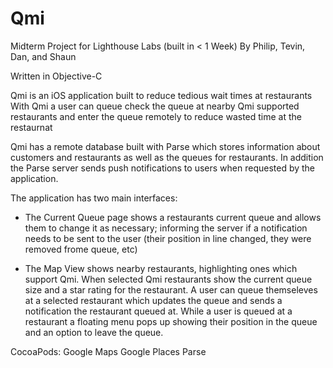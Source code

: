 # Qmi
Midterm Project for Lighthouse Labs (built in < 1 Week)
By Philip, Tevin, Dan, and Shaun

Written in Objective-C

Qmi is an iOS application built to reduce tedious wait times at restaurants
With Qmi a user can queue check the queue at nearby Qmi supported restaurants and enter the queue remotely to reduce wasted time at the restaurnat

Qmi has a remote database built with Parse which stores information about customers and restaurants as well as the queues for restaurants. In addition the Parse server sends push notifications to users when requested by the application.


The application has two main interfaces:

- The Current Queue page shows a restaurants current queue and allows them to change it as necessary; informing the server if a notification needs to be sent to the user (their position in line changed, they were removed frome queue, etc)

- The Map View shows nearby restaurants, highlighting ones which support Qmi. When selected Qmi restaurants show the current queue size and a star rating for the restaurant. A user can queue themseleves at a selected restaurant which updates the queue and sends a notification the restaurant queued at. While a user is queued at a restaurant a floating menu pops up showing their position in the queue and an option to leave the queue.

CocoaPods:
Google Maps
Google Places
Parse
